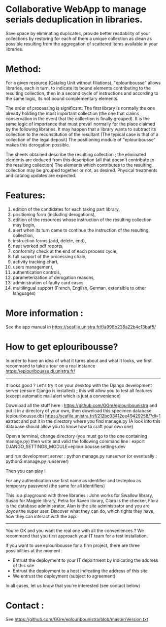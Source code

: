 # Collaborative WebApp to manage serials deduplication in libraries.

Save space by eliminating duplicates, provide better readability of your collections by restoring for each of them a unique collection as clean as possible resulting from the aggregation of scattered items available in your libraries.

# Method:

For a given resource (Catalog Unit without filiations), "eplouribousse" allows libraries, each in turn, to indicate its bound elements contributing to the resulting collection, then in a second cycle of instructions and according to the same logic, its not bound complementary elements.

The order of processing is significant: The first library is normally the one already holding the most important collection (the one that claims conservation in the event that the collection is finally grouped). It is the same logic of importance that must prevail normally for the place claimed by the following libraries. It may happen that a library wants to subtract its collection to the reconstitution of the resultant (The typical case is that of a collection of the legal deposit) The positioning module of "eplouribousse" makes this derogation possible.

The sheets obtained describe the resulting collection ; the eliminated elements are deduced from this description (all that doesn't contribute to the resulting collection) The elements which contributes to the resulting collection may be grouped together or not, as desired. Physical treatments and catalog updates are expected.

# Features:

01. edition of the candidates for each taking part library,
02. positioning form (including derogations),
03. edition of the resources whose instruction of the resulting collection may begin,
04. alert when its turn came to continue the instruction of the resulting collection,
05. instruction forms (add, delete, end),
06. neat worked pdf reports,
07. conformity check at the end of each process cycle,
08. full support of the processing chain,
09. activity tracking chart,
10. users management,
11. authentication controls,
12. parameterization of derogation reasons,
13. administration of faulty card cases,
14. multilingual support (French, English, German, extensible to other languages)

# More information :

See the app manual in https://seafile.unistra.fr/f/a998b238a22b4c13baf5/

# How to get eplouribousse?

In order to have an idea of what it turns about and what it looks, we first recommand to take a tour on a real instance https://eplouribousse.di.unistra.fr/

----------------

It looks good ? Let's try it on your desktop with the Django development server (ensure Django is installed) ; this will allow you to test all features (except automatic mail alert which is just a convenience)

Download all the stuff here : https://github.com/GGre/eplouribounistra and put it in a directory of your own, then download this specimen database (eplouribousse.db) https://seafile.unistra.fr/f/212bc03412ee49429258/?dl=1 extract and put it in the directory where you find manage.py
(A look into this database should allow you to know how to craft your own one)

Open a terminal, change directory (you must go to the one containing manage.py) then write and valid the following command line : export DJANGO_SETTINGS_MODULE=eplouribousse.settings.dev

and run development server : python manage.py runserver (or eventually : python3 manage.py runserver)

Then you can play !

For any authentication use first name as identifier and testeplou as temporary password (the same for all identifiers)

This is a playground with three libraries : John works for Swallow library, Susan for Magpie library, Petra for Raven library, Clara is the checker, Flora is the database administrator, Alan is the site administrator and you are Joyce the super user. Discover what they can do, which rights they have, how they can interact with the app.

----------------

You're OK and you want the real one with all the conveniences ?
We recommend that you first approach your IT team for a test installation.

If you want to use eplouribousse for a firm project, there are three possibilities at the moment :
- Entrust the deployment to your IT department by indicating the address of this site
- Entrust the deployment to a host indicating the address of this site
- We entrust the deployment (subject to agreement)

In all cases, let us know that you're interested (see contact below)

# Contact :

See https://github.com/GGre/eplouribounistra/blob/master/Version.txt
